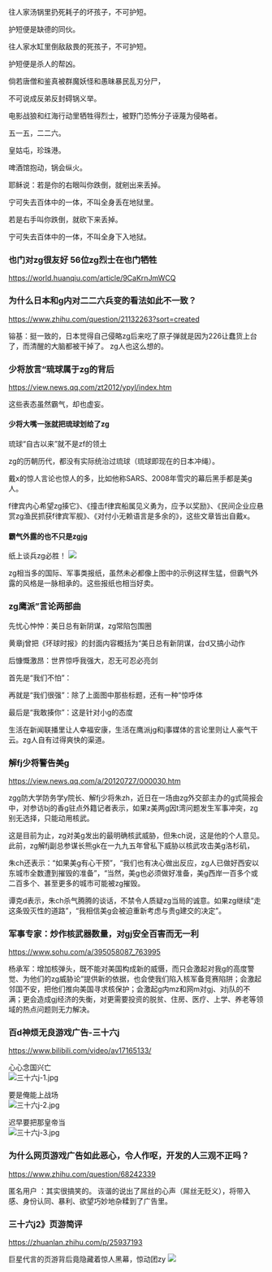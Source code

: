 往人家汤锅里扔死耗子的坏孩子，不可护短。

护短便是缺德的同伙。

往人家水缸里倒敌敌畏的死孩子，不可护短。

护短便是杀人的帮凶。

倘若唐僧和鉴真被群魔妖怪和愚昧暴民乱刃分尸，

不可说成反弟反封碍锅义举。

电影战狼和红海行动里牺牲得烈士，被野门恐怖分子诬蔑为侵略者。

五一五，二二六。

皇姑屯，珍珠港。

啤酒馆抱动，锅会纵火。

耶稣说：若是你的右眼叫你跌倒，就剜出来丢掉。

宁可失去百体中的一体，不叫全身丢在地狱里。

若是右手叫你跌倒，就砍下来丢掉。

宁可失去百体中的一体，不叫全身下入地狱。

### 也门对zg很友好 56位zg烈士在也门牺牲
https://world.huanqiu.com/article/9CaKrnJmWCQ

### 为什么日本和g内对二二六兵变的看法如此不一致？
https://www.zhihu.com/question/21132263?sort=created

镕基：挺一致的，日本觉得自己侵略zg后来吃了原子弹就是因为226让蠢货上台了，而清醒的大脑都被干掉了。
zg人也这么想的。

### 少将放言“琉球属于zg的背后
https://view.news.qq.com/zt2012/ypyl/index.htm

这些表态虽然霸气，却也虚妄。

#### 少将大嘴一张就把琉球划给了zg

琉球“自古以来”就不是zf的领土

zg的历朝历代，都没有实际统治过琉球（琉球即现在的日本冲绳）。

戴x的惊人言论也惊人的多，比如他称SARS、2008年雪灾的幕后黑手都是美g人。

f律宾内心希望zg揍它》、《撞击f律宾船属见义勇为，应予以奖励》、《民间企业应悬赏zg渔民抓获f律宾军舰》、《对付小无赖语言是多余的》，这些文章皆出自戴x。

#### 霸气外露的也不只是zgjg

纸上谈兵zg必胜！
![](http://img1.gtimg.com/view/pics/hv1/207/74/1098/71416527.jpg)

zg相当多的国际、军事类报纸，虽然未必都像上图中的示例这样生猛，但霸气外露的风格是一脉相承的。这些报纸也相当好卖。

### zg鹰派”言论两部曲

先忧心忡忡：美日总有新阴谋，zg常陷包围圈

黄章j曾把《环球时报》的封面内容概括为“美日总有新阴谋，台d又搞小动作

后慷慨激昂：世界惊呼我强大，忍无可忍必亮剑

首先是“我们不怕”：

再就是“我们很强”：除了上面图中那些标题，还有一种“惊呼体

最后是“我敢揍你”：这是针对小g的态度

生活在新闻联播里让人幸福安康，生活在鹰派jg和j事媒体的言论里则让人豪气干云。zg人自有过得爽快的渠道。

### 解fj少将警告美g
https://view.news.qq.com/a/20120727/000030.htm

zgg防大学防务学y院长、解fj少将朱zh，近日在一场由zg外交部主办的g式简报会中，对参访bj的香g驻点外籍记者表示，如果z美两g因t湾问题发生军事冲突，zg别无选择，只能动用核武。

这是目前为止，zg对美g发出的最明确核武威胁，但朱ch说，这是他的个人意见。此前，zg解fj副总参谋长熊gk在一九九五年曾私下威胁以核武攻击美g洛杉矶，

朱ch还表示：“如果美g有心干预”，“我们也有决心做出反应，zg人已做好西安以东城市全数遭到摧毁的准备”，“当然，美g也必须做好准备，美g西岸一百多个或二百多个、甚至更多的城市可能被zg摧毁。

谭克d表示，朱ch杀气腾腾的谈话，不禁令人质疑zg当局的诚意。如果zg继续“走这条毁灭性的道路”，“我相信美g会被迫重新考虑与贵g建交的决定”。

### 军事专家：炒作核武器数量，对gj安全百害而无一利
https://www.sohu.com/a/395058087_763995

杨承军：增加核弹头，既不能对美国构成新的威慑，而只会激起对我g的高度警觉、为他们的zg威胁论”提供新的依据，也会使我们陷入核军备竞赛陷阱；会激起邻国不安，把他们推向美国寻求核保护；会激起g内mz和网m对gj、对j队的不满；更会造成gj经济的失衡，对更需要投资的脱贫、住房、医疗、上学、养老等领域的热点问题则无力解决。

### 百d神烦无良游戏广告-三十六j
https://www.bilibili.com/video/av17165133/

心心念国兴亡<br>
![三十六j-1.jpg](https://i.loli.net/2020/05/15/q4JTlepsfjtcIvP.jpg)

要是俺能上战场<br>
![三十六j-2.jpg](https://i.loli.net/2020/05/15/Uld64OtPjsGoRqQ.jpg)

迟早要把那皇帝当<br>
![三十六j-3.jpg](https://i.loli.net/2020/05/15/A8VJBKWiFGeXPY3.jpg)

### 为什么网页游戏广告如此恶心，令人作呕，开发的人三观不正吗？
https://www.zhihu.com/question/68242339

匿名用户
：其实很搞笑的。
诙谐的说出了屌丝的心声（屌丝无贬义），将带入感、身份认同、暴利、欲望巧妙地杂糅到了广告里。

### 三十六j2》页游简评
https://zhuanlan.zhihu.com/p/25937193

巨星代言的页游背后竟隐藏着惊人黑幕，惊动团zy
![](https://pic2.zhimg.com/v2-540b19f6e8456a5800d87019403e8041_r.jpg)
